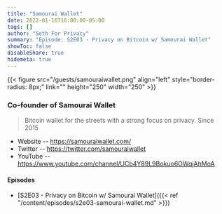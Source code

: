 ```yaml
---
title: "Samourai Wallet"
date: 2022-01-16T16:00:00-05:00
tags: []
author: "Seth For Privacy"
summary: "Episode: S2E03 - Privacy on Bitcoin w/ Samourai Wallet"
showToc: false
disableShare: true
hidemeta: true
---
```


{{< figure src="/guests/samouraiwallet.png" align="left" style="border-radius: 8px;" link="" height="250" width="250" >}}

### Co-founder of Samourai Wallet

> Bitcoin wallet for the streets with a strong focus on privacy. Since 2015

- Website -- https://samouraiwallet.com/
- Twitter -- https://twitter.com/samouraiwallet
- YouTube -- https://www.youtube.com/channel/UCb4Y89L9Bokuo6OWqjAhMoA

#### Episodes

- [S2E03 - Privacy on Bitcoin w/ Samourai Wallet]({{< ref "/content/episodes/s2e03-samourai-wallet.md" >}})
